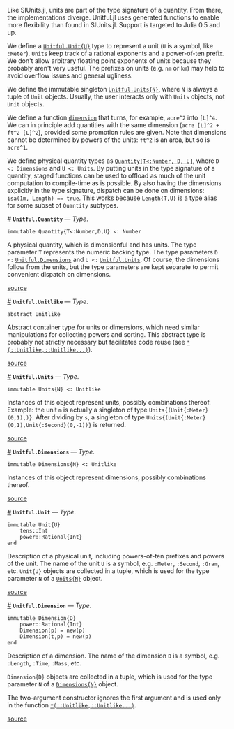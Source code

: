 
Like SIUnits.jl, units are part of the type signature of a quantity. From there, the implementations diverge. Unitful.jl uses generated functions to enable more flexibility than found in SIUnits.jl. Support is targeted to Julia 0.5 and up.


We define a [`Unitful.Unit{U}`](types.md#Unitful.Unit) type to represent a unit (`U` is a symbol, like `:Meter`). `Unit`s keep track of a rational exponents and a power-of-ten prefix. We don't allow arbitrary floating point exponents of units because they probably aren't very useful. The prefixes on units (e.g. `nm` or `km`) may help to avoid overflow issues and general ugliness.


We define the immutable singleton [`Unitful.Units{N}`](types.md#Unitful.Units), where `N` is always a tuple of `Unit` objects. Usually, the user interacts only with `Units` objects, not `Unit` objects.


We define a function [`dimension`](@ref) that turns, for example, `acre^2` into `[L]^4`. We can in principle add quantities with the same dimension (`acre [L]^2 + ft^2 [L]^2`), provided some promotion rules are given. Note that dimensions cannot be determined by powers of the units: `ft^2` is an area, but so is `acre^1`.


We define physical quantity types as [`Quantity{T<:Number, D, U}`](types.md#Unitful.Quantity), where `D <: Dimensions` and `U <: Units`. By putting units in the type signature of a quantity, staged functions can be used to offload as much of the unit computation to compile-time as is possible. By also having the dimensions explicitly in the type signature, dispatch can be done on dimensions: `isa(1m, Length) == true`. This works because `Length{T,U}` is a type alias for some subset of `Quantity` subtypes.

<a id='Unitful.Quantity' href='#Unitful.Quantity'>#</a>
**`Unitful.Quantity`** &mdash; *Type*.



```
immutable Quantity{T<:Number,D,U} <: Number
```

A physical quantity, which is dimensionful and has units. The type parameter `T` represents the numeric backing type. The type parameters `D <:` [`Unitful.Dimensions`](types.md#Unitful.Dimensions) and `U <:` [`Unitful.Units`](types.md#Unitful.Units). Of course, the dimensions follow from the units, but the type parameters are kept separate to permit convenient dispatch on dimensions.


<a target='_blank' href='https://github.com/ajkeller34/Unitful.jl/tree/f4f296fd4a32ae0e4d3ce39aa2a151c6f794c519/src/Types.jl#L77-L87' class='documenter-source'>source</a><br>

<a id='Unitful.Unitlike' href='#Unitful.Unitlike'>#</a>
**`Unitful.Unitlike`** &mdash; *Type*.



```
abstract Unitlike
```

Abstract container type for units or dimensions, which need similar manipulations for collecting powers and sorting. This abstract type is probably not strictly necessary but facilitates code reuse (see [`*(::Unitlike,::Unitlike...)`](@ref)).


<a target='_blank' href='https://github.com/ajkeller34/Unitful.jl/tree/f4f296fd4a32ae0e4d3ce39aa2a151c6f794c519/src/Types.jl#L44-L53' class='documenter-source'>source</a><br>

<a id='Unitful.Units' href='#Unitful.Units'>#</a>
**`Unitful.Units`** &mdash; *Type*.



```
immutable Units{N} <: Unitlike
```

Instances of this object represent units, possibly combinations thereof. Example: the unit `m` is actually a singleton of type `Units{(Unit{:Meter}(0,1),)}`. After dividing by `s`, a singleton of type `Units{(Unit{:Meter}(0,1),Unit{:Second}(0,-1))}` is returned.


<a target='_blank' href='https://github.com/ajkeller34/Unitful.jl/tree/f4f296fd4a32ae0e4d3ce39aa2a151c6f794c519/src/Types.jl#L56-L65' class='documenter-source'>source</a><br>

<a id='Unitful.Dimensions' href='#Unitful.Dimensions'>#</a>
**`Unitful.Dimensions`** &mdash; *Type*.



```
immutable Dimensions{N} <: Unitlike
```

Instances of this object represent dimensions, possibly combinations thereof.


<a target='_blank' href='https://github.com/ajkeller34/Unitful.jl/tree/f4f296fd4a32ae0e4d3ce39aa2a151c6f794c519/src/Types.jl#L68-L74' class='documenter-source'>source</a><br>

<a id='Unitful.Unit' href='#Unitful.Unit'>#</a>
**`Unitful.Unit`** &mdash; *Type*.



```
immutable Unit{U}
    tens::Int
    power::Rational{Int}
end
```

Description of a physical unit, including powers-of-ten prefixes and powers of the unit. The name of the unit `U` is a symbol, e.g. `:Meter`, `:Second`, `:Gram`, etc. `Unit{U}` objects are collected in a tuple, which is used for the type parameter `N` of a [`Units{N}`](types.md#Unitful.Units) object.


<a target='_blank' href='https://github.com/ajkeller34/Unitful.jl/tree/f4f296fd4a32ae0e4d3ce39aa2a151c6f794c519/src/Types.jl#L26-L38' class='documenter-source'>source</a><br>

<a id='Unitful.Dimension' href='#Unitful.Dimension'>#</a>
**`Unitful.Dimension`** &mdash; *Type*.



```
immutable Dimension{D}
    power::Rational{Int}
    Dimension(p) = new(p)
    Dimension(t,p) = new(p)
end
```

Description of a dimension. The name of the dimension `D` is a symbol, e.g. `:Length`, `:Time`, `:Mass`, etc.

`Dimension{D}` objects are collected in a tuple, which is used for the type parameter `N` of a [`Dimensions{N}`](types.md#Unitful.Dimensions) object.

The two-argument constructor ignores the first argument and is used only in the function [`*(::Unitlike,::Unitlike...)`](@ref).


<a target='_blank' href='https://github.com/ajkeller34/Unitful.jl/tree/f4f296fd4a32ae0e4d3ce39aa2a151c6f794c519/src/Types.jl#L2-L19' class='documenter-source'>source</a><br>

